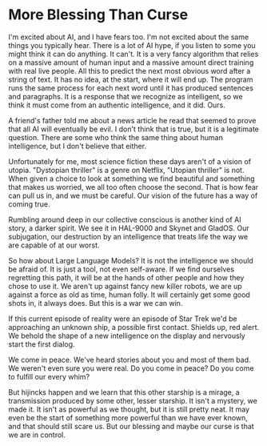 # More Blessing Than Curse

I'm excited about AI, and I have fears too. I'm not excited about the same things you typically hear. There is a lot of AI hype, if you listen to some you might think it can do anything. It can't. It is a very fancy algorithm that relies on a massive amount of human input and a massive amount direct training with real live people. All this to predict the next most obvious word after a string of text. It has no idea, at the start, where it will end up. The program runs the same process for each next word until it has produced sentences and paragraphs. It is a response that we recognize as intelligent, so we think it must come from an authentic intelligence, and it did. Ours. 

A friend's father told me about a news article he read that seemed to prove that all AI will eventually be evil. I don't think that is true, but it is a legitimate question. There are some who think the same thing about human intelligence, but I don't believe that either. 

Unfortunately for me, most science fiction these days aren't of a vision of utopia. "Dystopian thriller" is a genre on Netflix, "Utopian thriller" is not. When given a choice to look at something we find beautiful and something that makes us worried, we all too often choose the second. That is how fear can pull us in, and we must be careful. Our vision of the future has a way of coming true. 

Rumbling around deep in our collective conscious is another kind of AI story, a darker spirit. We see it in HAL-9000 and Skynet and GladOS. Our subjugation, our destruction by an intelligence that treats life the way we are capable of at our worst. 

So how about Large Language Models? It is not the intelligence we should be afraid of. It is just a tool, not even self-aware. If we find ourselves regretting this path, it will be at the hands of other people and how they chose to use it. We aren't up against fancy new killer robots, we are up against a force as old as time, human folly. It will certainly get some good shots in, it always does. But this is a war we can win.

If this current episode of reality were an episode of Star Trek we'd be approaching an unknown ship, a possible first contact. Shields up, red alert. We behold the shape of a new intelligence on the display and nervously start the first dialog.

We come in peace. We've heard stories about you and most of them bad. We weren't even sure you were real. Do you come in peace? Do you come to fulfill our every whim? 

But hijincks happen and we learn that this other starship is a mirage, a transmission produced by some other, lesser starship. It isn't a mystery, we made it. It isn't as powerful as we thought, but it is still pretty neat. It may even be the start of something more powerful than we have ever known, and that should still scare us. But our blessing and maybe our curse is that we are in control.

